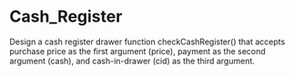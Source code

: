 # Cash_Register
Design a cash register drawer function checkCashRegister() that accepts purchase price as the first argument (price), payment as the second argument (cash), and cash-in-drawer (cid) as the third argument.
